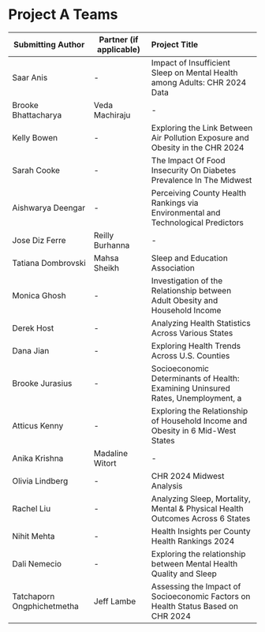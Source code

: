 # Project A Teams

Submitting Author | Partner (if applicable) | Project Title
----------------- | ----------------------- | :----------------------------------------------------------------------
Saar Anis | - | Impact of Insufficient Sleep on Mental Health among Adults: CHR 2024 Data
Brooke Bhattacharya | Veda Machiraju | -
Kelly Bowen | - | Exploring the Link Between Air Pollution Exposure and Obesity in the CHR 2024
Sarah Cooke | - | The Impact Of Food Insecurity On Diabetes Prevalence In The Midwest
Aishwarya Deengar | - | Perceiving County Health Rankings via Environmental and Technological Predictors
Jose Diz Ferre | Reilly Burhanna | -
Tatiana Dombrovski | Mahsa Sheikh | Sleep and Education Association
Monica Ghosh | - | Investigation of the Relationship between Adult Obesity and Household Income
Derek Host | - | Analyzing Health Statistics Across Various States
Dana Jian | - | Exploring Health Trends Across U.S. Counties
Brooke Jurasius | - | Socioeconomic Determinants of Health: Examining Uninsured Rates, Unemployment, a
Atticus Kenny | - | Exploring the Relationship of Household Income and Obesity in 6 Mid-West States
Anika Krishna | Madaline Witort | -
Olivia Lindberg | - | CHR 2024 Midwest Analysis
Rachel Liu | - | Analyzing Sleep, Mortality, Mental & Physical Health Outcomes Across 6 States
Nihit Mehta | - | Health Insights per County Health Rankings 2024
Dali Nemecio | - | Exploring the relationship between Mental Health Quality and Sleep
Tatchaporn Ongphichetmetha | Jeff Lambe | Assessing the Impact of Socioeconomic Factors on Health Status Based on CHR 2024

